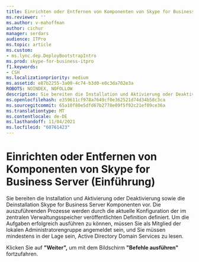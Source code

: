 ```yaml
---
title: Einrichten oder Entfernen von Komponenten von Skype for Business Server (Einführung)
ms.reviewer: ''
ms.author: v-mahoffman
author: cichur
manager: serdars
audience: ITPro
ms.topic: article
ms.custom:
- ms.lync.dep.DeployBootstrapIntro
ms.prod: skype-for-business-itpro
f1.keywords:
- CSH
ms.localizationpriority: medium
ms.assetid: e87b2255-3a00-4c74-b3d0-e0c3da702e3a
ROBOTS: NOINDEX, NOFOLLOW
description: Sie bereiten die Installation und Aktivierung oder Deaktivierung sowie die Deinstallation Skype for Business Server Komponenten vor. Die auszuführenden Prozesse werden durch die aktuelle Konfiguration der im zentralen Verwaltungsspeicher veröffentlichten Definition definiert. Um die Aufgaben erfolgreich ausführen zu können, müssen Sie als Mitglied der lokalen Administratorengruppe angemeldet sein, und Sie müssen mindestens in der Lage sein, Active Directory Domain Services zu lesen.
ms.openlocfilehash: e359611cf978a7649cf0e362521d74d34b58c3ca
ms.sourcegitcommit: 65a10f80e5dfd67b2778e09f5f92c21ef09ce36a
ms.translationtype: MT
ms.contentlocale: de-DE
ms.lasthandoff: 11/04/2021
ms.locfileid: "60761423"
---
```

# <a name="setup-or-remove-skype-for-business-server-components-intro"></a>Einrichten oder Entfernen von Komponenten von Skype for Business Server (Einführung)
 
Sie bereiten die Installation und Aktivierung oder Deaktivierung sowie die Deinstallation Skype for Business Server Komponenten vor. Die auszuführenden Prozesse werden durch die aktuelle Konfiguration der im zentralen Verwaltungsspeicher veröffentlichten Definition definiert. Um die Aufgaben erfolgreich ausführen zu können, müssen Sie als Mitglied der lokalen Administratorengruppe angemeldet sein, und Sie müssen mindestens in der Lage sein, Active Directory Domain Services zu lesen.
  
Klicken Sie auf **"Weiter",** um mit dem Bildschirm **"Befehle ausführen"** fortzufahren.
  

